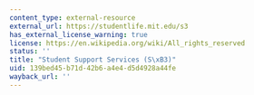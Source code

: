 ```yaml
---
content_type: external-resource
external_url: https://studentlife.mit.edu/s3
has_external_license_warning: true
license: https://en.wikipedia.org/wiki/All_rights_reserved
status: ''
title: "Student Support Services (S\xB3)"
uid: 139bed45-b71d-42b6-a4e4-d5d4928a44fe
wayback_url: ''
---
```

